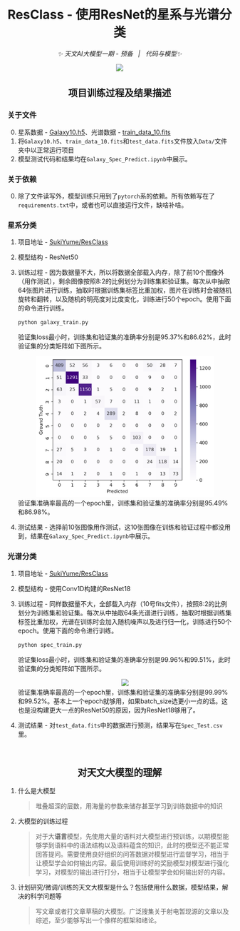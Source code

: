 <div align="center">

# ResClass - 使用ResNet的星系与光谱分类

_✨ 天文AI大模型一期 - 预备 &nbsp; | &nbsp; 代码与模型✨_

<img src="https://counter.seku.su/cmoe?name=APOD&theme=r34" /><br>

</div>


## <div align="center">项目训练过程及结果描述</div>

### 关于文件

0. 星系数据 - [Galaxy10.h5](http://www.astro.utoronto.ca/~bovy/Galaxy10/Galaxy10.h5)、光谱数据 - [train_data_10.fits](https://nadc.china-vo.org/res/file_upload/download?id=46376)
1. 将`Galaxy10.h5`、`train_data_10.fits`和`test_data.fits`文件放入`Data/`文件夹中以正常运行项目
2. 模型测试代码和结果均在`Galaxy_Spec_Predict.ipynb`中展示。

### 关于依赖

0. 除了文件读写外，模型训练只用到了`pytorch`系的依赖。所有依赖写在了`requirements.txt`中，或者也可以直接运行文件，缺啥补啥。

### 星系分类

1. 项目地址 - [SukiYume/ResClass](https://github.com/SukiYume/ResClass)
2. 模型结构 - ResNet50
3. 训练过程 - 因为数据量不大，所以将数据全部载入内存，除了前10个图像外（用作测试），剩余图像按照8:2的比例划分为训练集和验证集。每次从中抽取64张图片进行训练，抽取时根据训练集标签比重加权，图片在训练时会被随机旋转和翻转，以及随机的明亮度对比度变化，训练进行50个epoch。使用下面的命令进行训练。

   ```python
   python galaxy_train.py
   ```
   验证集loss最小时，训练集和验证集的准确率分别是95.37%和86.62%，此时验证集的分类矩阵如下图所示。
   <div align="center"><img src="./logs/galaxy/matrix.png" width="400px"/><br></div>
   验证集准确率最高的一个epoch里，训练集和验证集的准确率分别是95.49%和86.98%。
4. 测试结果 - 选择前10张图像用作测试，这10张图像在训练和验证过程中都没用到，结果在`Galaxy_Spec_Predict.ipynb`中展示。

### 光谱分类

1. 项目地址 - [SukiYume/ResClass](https://github.com/SukiYume/ResClass)
2. 模型结构 - 使用Conv1D构建的ResNet18
3. 训练过程 - 同样数据量不大，全部载入内存（10号fits文件），按照8:2的比例划分为训练集和验证集。每次从中抽取64条光谱进行训练，抽取时根据训练集标签比重加权，光谱在训练时会加入随机噪声以及进行归一化，训练进行50个epoch。使用下面的命令进行训练。

    ```python
   python spec_train.py
   ```
   验证集loss最小时，训练集和验证集的准确率分别是99.96%和99.51%，此时验证集的分类矩阵如下图所示。
   <div align="center"><img src="./logs/spec/matrix.png" width="400px"/><br></div>
   验证集准确率最高的一个epoch里，训练集和验证集的准确率分别是99.99%和99.52%。基本上一个epoch就够用，如果batch_size选更小一点的话。这也是没构建更大一点的ResNet50的原因，因为ResNet18够用了。
4. 测试结果 - 对`test_data.fits`中的数据进行预测，结果写在`Spec_Test.csv`里。

</br>

## <div align="center">对天文大模型的理解</div>

1. 什么是大模型

   > 堆叠超深的层数，用海量的参数来储存甚至学习到训练数据中的知识

2. 大模型的训练过程

   > 对于大**语言**模型，先使用大量的语料对大模型进行预训练，以期模型能够学到语料中的语法结构以及语料蕴含的知识，此时的模型还不能正常回答提问。需要使用良好组织的问答数据对模型进行监督学习，相当于让模型学会如何输出内容。最后使用训练好的奖励模型对模型进行强化学习，对模型的输出进行打分，相当于让模型学会如何输出好的内容。

3. 计划研究/微调/训练的天文大模型是什么？包括使用什么数据，模型结果，解决的科学问题等

   > 写文章或者打文章草稿的大模型。广泛搜集关于射电暂现源的文章以及综述，至少能够写出一个像样的框架和绪论。
